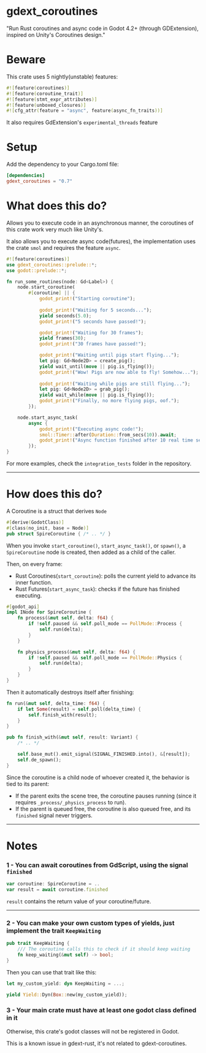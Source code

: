 # gdext_coroutines

"Run Rust coroutines and async code in Godot 4.2+ (through GDExtension), inspired on Unity's Coroutines design."

# Beware

This crate uses 5 nightly(unstable) features:

```rust
#![feature(coroutines)]
#![feature(coroutine_trait)]
#![feature(stmt_expr_attributes)]
#![feature(unboxed_closures)]
#![cfg_attr(feature = "async", feature(async_fn_traits))]
```

It also requires GdExtension's `experimental_threads` feature

# Setup

Add the dependency to your Cargo.toml file:

```toml
[dependencies]
gdext_coroutines = "0.7"
```

# What does this do?

Allows you to execute code in an asynchronous manner, the coroutines of this crate work very much like Unity's.

It also allows you to execute async code(futures), the implementation uses the crate `smol` and requires the feature `async`.

```rust ignore
#![feature(coroutines)]
use gdext_coroutines::prelude::*;
use godot::prelude::*;

fn run_some_routines(node: Gd<Label>) {
	node.start_coroutine(
		#[coroutine] || {
			godot_print!("Starting coroutine");
            
			godot_print!("Waiting for 5 seconds...");
			yield seconds(5.0);
			godot_print!("5 seconds have passed!");

			godot_print!("Waiting for 30 frames");
			yield frames(30);
			godot_print!("30 frames have passed!");

			godot_print!("Waiting until pigs start flying...");
			let pig: Gd<Node2D> = create_pig();
			yield wait_until(move || pig.is_flying());
			godot_print!("Wow! Pigs are now able to fly! Somehow...");
            
			godot_print!("Waiting while pigs are still flying...");
			let pig: Gd<Node2D> = grab_pig();
			yield wait_while(move || pig.is_flying());
			godot_print!("Finally, no more flying pigs, oof.");
		});

	node.start_async_task(
		async {
			godot_print!("Executing async code!");
			smol::Timer::after(Duration::from_secs(10)).await;
			godot_print!("Async function finished after 10 real time seconds!");
		});
}
```

For more examples, check the `integration_tests` folder in the repository.

---

# How does this do?

A Coroutine is a struct that derives `Node`
```rust ignore
#[derive(GodotClass)]
#[class(no_init, base = Node)]
pub struct SpireCoroutine { /* .. */ }
```

When you invoke `start_coroutine()`, `start_async_task()`, or `spawn()`, a `SpireCoroutine` node is created, then added as a child of the caller.

Then, on every frame:
- Rust Coroutines(`start_coroutine`): polls the current yield to advance its inner function.
- Rust Futures(`start_async_task`): checks if the future has finished executing.

```rust ignore
#[godot_api]
impl INode for SpireCoroutine {
	fn process(&mut self, delta: f64) {
		if !self.paused && self.poll_mode == PollMode::Process {
			self.run(delta);
		}
	}

	fn physics_process(&mut self, delta: f64) {
		if !self.paused && self.poll_mode == PollMode::Physics {
			self.run(delta);
		}
	}
}
```

Then it automatically destroys itself after finishing:

```rust ignore
fn run(&mut self, delta_time: f64) {
	if let Some(result) = self.poll(delta_time) {
		self.finish_with(result);
	}
}

pub fn finish_with(&mut self, result: Variant) {
	/* .. */

	self.base_mut().emit_signal(SIGNAL_FINISHED.into(), &[result]);
	self.de_spawn();
}
```

Since the coroutine is a child node of whoever created it, the behavior is tied to its parent:
- If the parent exits the scene tree, the coroutine pauses running (since it requires `_process/_physics_process` to run).
- If the parent is queued free, the coroutine is also queued free, and its `finished` signal never triggers.

---

# Notes

### 1 - You can await coroutines from GdScript, using the signal `finished`
```js
var coroutine: SpireCoroutine = ..
var result = await coroutine.finished
```

`result` contains the return value of your coroutine/future.

---

### 2 - You can make your own custom types of yields, just implement the trait `KeepWaiting`
```rust ignore
pub trait KeepWaiting {
	/// The coroutine calls this to check if it should keep waiting
	fn keep_waiting(&mut self) -> bool;
}
```

Then you can use that trait like this:

```rust ignore
let my_custom_yield: dyn KeepWaiting = ...;

yield Yield::Dyn(Box::new(my_custom_yield));
```

### 3 - Your main crate must have at least one godot class defined in it
Otherwise, this crate's godot classes will not be registered in Godot.

This is a known issue in gdext-rust, it's not related to gdext-coroutines.